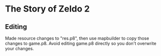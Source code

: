 # The Story of Zeldo 2

## Editing
Made resource changes to "res.p8", then use mapbuilder to copy those changes to
game.p8. Avoid editing game.p8 directly so you don't overwrite your changes.
